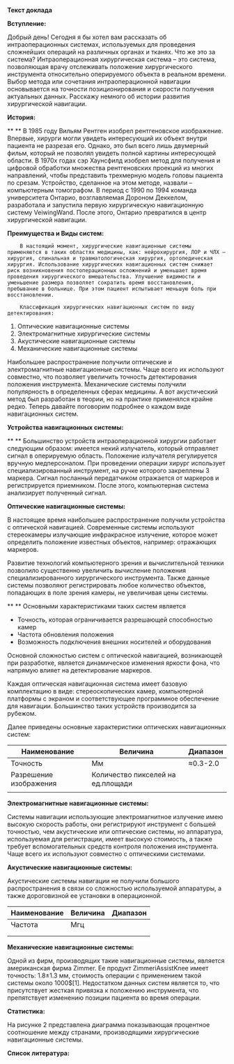 **Текст доклада**

**Вступление:**

Добрый день! Сегодня я бы хотел вам рассказать об интраоперационных системах, используемых для проведения сложнейших операций на различных органах и тканях. Что же это за система? Интраоперационная хирургическая система – это система, позволяющая врачу отслеживать положение хирургического инструмента относительно оперируемого объекта в реальном времени. Выбор метода или сочетания интраоперационной навигации основывается на точности позиционирования и скорости получения актуальных данных. Расскажу немного об истории развития хирургической навигации.

**История:**

**       ** В 1985 году Вильям Рентген изобрел рентгеновское изображение. Впервые, хирурги могли увидеть интересующий их объект внутри пациента не разрезая его. Однако, это был всего лишь двумерный фильм, который не позволял увидеть полной картины интересующей области. В 1970х годах сэр Хаунсфилд изобрел метод для получения и цифровой обработки множества рентгеновских проекций из многих направлений, чтобы представить трехмерную модель головы пациента по срезам. Устройство, сделанное на этом методе, назвали – компьютерным томографом. В период с 1990 по 1994 команда университета Онтарио, возглавляемая Дороном Деккелом, разработала и запустила первую хирургическую навигационную систему VeiwingWand. После этого, Онтарио превратился в центр хирургической навигации.

**Преимущества и Виды систем:**

        В настоящий момент, хирургические навигационные системы применяются в таких областях медицины, как: нейрохирургия, ЛОР и ЧЛХ – хирургия, спинальная и травматологическая хирургия, ортопедическая хирургия. Использование хирургических навигационных систем снижает риск возникновения постоперационных осложнений и уменьшает время проведения хирургического вмешательства. Улучшение видимости и уменьшение размера позволяет сократить время восстановления, пребывание в больнице. При этом пациент испытывает меньшую боль при восстановлении.

        Классификация хирургических навигационных систем по виду детектирования:

1. Оптические навигационные системы
2. Электромагнитные хирургические системы
3. Акустические навигационные системы
4. Механические навигационные системы

Наибольшее распространение получили оптические и электромагнитные навигационные системы. Чаще всего их используют совместно, что позволяет увеличить точность детектирования положения инструмента. Механические системы получили популярность в определенных сферах медицины. А вот акустический метод был разработан в теории, но на практике применялся крайне редко. Теперь давайте поговорим подробнее о каждом виде навигационных систем.

**Устройства навигационных системы:**

**       ** Большинство устройств интраоперационной хирургии работает следующим образом: имеется некий излучатель, который отправляет сигнал в оперируемую область. Положение излучателя регулируется вручную медперсоналом. При проведении операции хирург использует специализированный инструмент, на ручке которого закреплены 3 маркера. Сигнал посланный передатчиком отражается от маркеров и регистрируется приемником. После этого, компьютерная система анализирует полученный сигнал.

**Оптические навигационные системы:**

В настоящее время наибольшее распространение получили устройства с оптической навигацией. Современные системы используют стереокамеры излучающие инфракрасное излучение, которое может определить положение известных объектов, например: отражающих маркеров.

Развитие технологий компьютерного зрения и вычислительной техники позволило существенно увеличить вычисление положения специализированного хирургического инструмента. Также данные системы позволяют регистрировать любое количество объектов, попадающих в поле зрения камеры, не увеличивая цены системы.

**       ** Основными характеристиками таких систем является

- Точность, которая ограничивается разрешающей способностью камер
- Частота обновления положения
- Возможность подключения внешних носителей и оборудования

Основной сложностью систем с оптической навигацией, возникающей при разработке, является динамическое изменения яркости фона, что напрямую влияет на детектирование маркеров.

Каждая оптическая навигационная система имеет базовую комплектацию в виде: стереоскопических камер, компьютерной платформы с экраном и соответствующее программное обеспечение для навигации. Большинство таких устройств производится за рубежом.

Далее приведены основные характеристики оптических навигационных систем:

| Наименование | Величина | Диапазон |
| --- | --- | --- |
| Точность | Мм | ≈0.3-2.0 |
| Разрешение изображения | Количество пикселей на ед.площади |   |
|   |   |   |

**Электромагнитные навигационные системы:**

Системы навигации использующие электромагнитное излучение имею высокую скорость работы, они регистрируют инструмент с большей точностью, чем акустические или оптические системы, но аппаратура, используемая для регистрации, имеет высокую стоимость, а также требует вспомогательных средств контроля положения инструмента. Чаще всего их используют совместно с оптическими системами.

**Акустические навигационные системы:**

Акустические системы навигации не получили большого распространения в связи со сложностью используемой аппаратуры, а также дороговизной ее установки в операционной.

| Наименование | Величина | Диапазон |
| --- | --- | --- |
| Частота | Мгц |   |
|   |   |   |
|   |   |   |

**Механические навигационные системы:**

Одной из фирм, производящих такие навигационные системы, является американская фирма Zimmer. Ее продукт ZimmeriAssistKnee имеет точность: 1.8±1.3 мм, стоимость операции с применением такой системы около 1000$[1]. Недостатком данных систем является то, что присутствует жесткая привязка к положению инструмента, что препятствует изменению позиции пациента во время операции.

**Статистика:**

На рисунке 2 представлена диаграмма показывающая процентное соотношение между странами, производящими хирургические навигационные системы.

**Список литература:**

